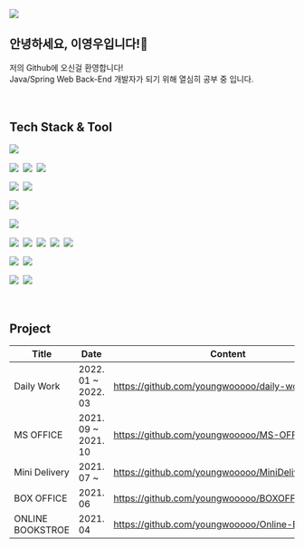 ![](https://img.shields.io/github/followers/youngwooooo?style=social)

## 안녕하세요, 이영우입니다!👋

저의 Github에 오신걸 환영합니다!<br>
Java/Spring Web Back-End 개발자가 되기 위해 열심히 공부 중 입니다.
<br><br><br>


## Tech Stack & Tool
<img src="https://img.shields.io/badge/Java-007396?style=flat-square&logo=JAVA&logoColor=white" />&nbsp;

<img src="https://img.shields.io/badge/Spring-6DB33F?style=flat-square&logo=SPRING&logoColor=white" />&nbsp;
<img src="https://img.shields.io/badge/SpringBoot-6DB33F?style=flat-square&logo=SPRINGBOOT&logoColor=white" />&nbsp;
<img src="https://img.shields.io/badge/SpringSecurity-6DB33F?style=flat-square&logo=SPRINGSECURITY&logoColor=white" />&nbsp;

<img src="https://img.shields.io/badge/Maven-C71A36?style=flat-square&logo=ApacheMaven&logoColor=white" />&nbsp;
<img src="https://img.shields.io/badge/Gradle-02303A?style=flat-square&logo=Gradle&logoColor=white" />&nbsp;

<img src="https://img.shields.io/badge/Oracle-F80000?style=flat-square&logo=ORACLE&logoColor=white" />&nbsp;

<img src="https://img.shields.io/badge/JavaScript-F7DF1E?style=flat-square&logo=JAVASCRIPT&logoColor=white" />&nbsp;

<img src="https://img.shields.io/badge/jQuery-0769AD?style=flat-square&logo=JQUERY&logoColor=white" />&nbsp;
<img src="https://img.shields.io/badge/HTML5-E34F26?style=flat-square&logo=HTML5&logoColor=white" />&nbsp;
<img src="https://img.shields.io/badge/CSS3-1572B6?style=flat-square&logo=CSS3&logoColor=white" />&nbsp;
<img src="https://img.shields.io/badge/Bootstrap-7952B3?style=flat-square&logo=BOOTSTRAP&logoColor=white" />&nbsp;
<img src="https://img.shields.io/badge/Thymeleaf-005F0F?style=flat-square&logo=THYMELEAF&logoColor=white" />&nbsp;

<img src="https://img.shields.io/badge/SVN-809CC9?style=flat-square&logo=Subversion&logoColor=white" />&nbsp;
<img src="https://img.shields.io/badge/Git-F05032?style=flat-square&logo=Git&logoColor=white" />&nbsp;

<img src="https://img.shields.io/badge/Eclipse-2C2255?style=flat-square&logo=EclipseIDE&logoColor=white" />&nbsp;
<img src="https://img.shields.io/badge/IntelliJ-000000?style=flat-square&logo=IntelliJIDEA&logoColor=white" />&nbsp;
<br><br><br>


## Project

| Title | Date | Content |
| ------ | ------ | ------ |
| Daily Work | 2022. 01 ~ 2022. 03 | https://github.com/youngwooooo/daily-work |
| MS OFFICE | 2021. 09 ~ 2021. 10 | https://github.com/youngwooooo/MS-OFFICE |
| Mini Delivery | 2021. 07 ~ | https://github.com/youngwooooo/MiniDeliveryProject |
| BOX OFFICE | 2021. 06 | https://github.com/youngwooooo/BOXOFFICE |
| ONLINE BOOKSTROE | 2021. 04 | https://github.com/youngwooooo/Online-Bookstore |
